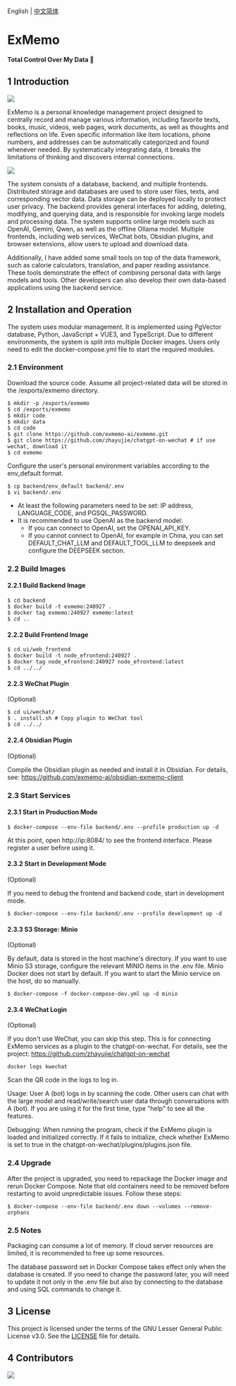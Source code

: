English | [中文简体](./README_cn.md)

# ExMemo

**Total Control Over My Data 🚀**

## 1 Introduction

![](./images/img1.png)

ExMemo is a personal knowledge management project designed to centrally record and manage various information, including favorite texts, books, music, videos, web pages, work documents, as well as thoughts and reflections on life. Even specific information like item locations, phone numbers, and addresses can be automatically categorized and found whenever needed. By systematically integrating data, it breaks the limitations of thinking and discovers internal connections.

![](./images/img2.png)

The system consists of a database, backend, and multiple frontends. Distributed storage and databases are used to store user files, texts, and corresponding vector data. Data storage can be deployed locally to protect user privacy. The backend provides general interfaces for adding, deleting, modifying, and querying data, and is responsible for invoking large models and processing data. The system supports online large models such as OpenAI, Gemini, Qwen, as well as the offline Ollama model. Multiple frontends, including web services, WeChat bots, Obsidian plugins, and browser extensions, allow users to upload and download data.

Additionally, I have added some small tools on top of the data framework, such as calorie calculators, translation, and paper reading assistance. These tools demonstrate the effect of combining personal data with large models and tools. Other developers can also develop their own data-based applications using the backend service.

## 2 Installation and Operation

The system uses modular management. It is implemented using PgVector database, Python, JavaScript + VUE3, and TypeScript. Due to different environments, the system is split into multiple Docker images. Users only need to edit the docker-compose.yml file to start the required modules.

### 2.1 Environment

Download the source code. Assume all project-related data will be stored in the /exports/exmemo directory.

```shell
$ mkdir -p /exports/exmemo
$ cd /exports/exmemo
$ mkdir code
$ mkdir data
$ cd code
$ git clone https://github.com/exmemo-ai/exmemo.git
$ git clone https://github.com/zhayujie/chatgpt-on-wechat # if use wechat, download it
$ cd exmemo
```

Configure the user's personal environment variables according to the env_default format.

```shell
$ cp backend/env_default backend/.env
$ vi backend/.env
```

* At least the following parameters need to be set: IP address, LANGUAGE_CODE, and PGSQL_PASSWORD.
* It is recommended to use OpenAI as the backend model:
    * If you can connect to OpenAI, set the OPENAI_API_KEY.
    * If you cannot connect to OpenAI, for example in China, you can set DEFAULT_CHAT_LLM and DEFAULT_TOOL_LLM to deepseek and configure the DEEPSEEK section.

### 2.2 Build Images

#### 2.2.1 Build Backend Image

```shell
$ cd backend
$ docker build -t exmemo:240927 .
$ docker tag exmemo:240927 exmemo:latest
$ cd ..
```

#### 2.2.2 Build Frontend Image

```shell
$ cd ui/web_frontend
$ docker build -t node_efrontend:240927 .
$ docker tag node_efrontend:240927 node_efrontend:latest
$ cd ../../
```

#### 2.2.3 WeChat Plugin
(Optional)

```shell
$ cd ui/wechat/
$ . install.sh # Copy plugin to WeChat tool
$ cd ../../
```

#### 2.2.4 Obsidian Plugin
(Optional)

Compile the Obsidian plugin as needed and install it in Obsidian. For details, see:
https://github.com/exmemo-ai/obsidian-exmemo-client

### 2.3 Start Services

#### 2.3.1 Start in Production Mode

```shell
$ docker-compose --env-file backend/.env --profile production up -d
```

At this point, open http://ip:8084/ to see the frontend interface. Please register a user before using it.

#### 2.3.2 Start in Development Mode
(Optional)

If you need to debug the frontend and backend code, start in development mode.

```shell
$ docker-compose --env-file backend/.env --profile development up -d
```

#### 2.3.3 S3 Storage: Minio
(Optional)

By default, data is stored in the host machine's directory. If you want to use Minio S3 storage, configure the relevant MINIO items in the .env file. Minio Docker does not start by default. If you want to start the Minio service on the host, do so manually.

```shell
$ docker-compose -f docker-compose-dev.yml up -d minio
```

#### 2.3.4 WeChat Login
(Optional)

If you don't use WeChat, you can skip this step. This is for connecting ExMemo services as a plugin to the chatgpt-on-wechat. For details, see the project: https://github.com/zhayujie/chatgpt-on-wechat

```shell
docker logs kwechat
```

Scan the QR code in the logs to log in.

Usage: User A (bot) logs in by scanning the code. Other users can chat with the large model and read/write/search user data through conversations with A (bot). If you are using it for the first time, type "help" to see all the features.

Debugging: When running the program, check if the ExMemo plugin is loaded and initialized correctly. If it fails to initialize, check whether ExMemo is set to true in the chatgpt-on-wechat/plugins/plugins.json file.

### 2.4 Upgrade

After the project is upgraded, you need to repackage the Docker image and rerun Docker Compose. Note that old containers need to be removed before restarting to avoid unpredictable issues. Follow these steps:

```shell
$ docker-compose --env-file backend/.env down --volumes --remove-orphans
```

### 2.5 Notes

Packaging can consume a lot of memory. If cloud server resources are limited, it is recommended to free up some resources.

The database password set in Docker Compose takes effect only when the database is created. If you need to change the password later, you will need to update it not only in the .env file but also by connecting to the database and using SQL commands to change it.

## 3 License

This project is licensed under the terms of the GNU Lesser General Public License v3.0. See the [LICENSE](./LICENSE) file for details.

## 4 Contributors

<a href="https://github.com/Exmemo/exmemo/graphs/contributors" target="_blank">
  <img src="https://contrib.rocks/image?repo=Exmemo/exmemo" />
</a>

